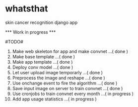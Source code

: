 # whatsthat
skin cancer recognition django app

*** Work in progress ***

#TODO#
1. Make web skeleton for app and make convnet ...( done )
2. Make base template ...( done )
3. Make app template ...( done )
4. Deploy conv model ...( done )
5. Let user upload image temporarly ...( done )
6. Preprocess the image and reshape ...( done )
7. Use onchange event to fire the algorithm ...( done )
8. Save input image on server to train convnet ...( done )
9. Use cronjobs to train convnet every month ...( in progress )
10. Add app usage statistics ...( in progress )

